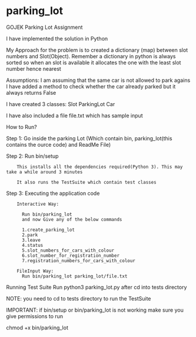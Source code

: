 # parking_lot
GOJEK Parking Lot Assignment

I have implemented the solution in Python

My Approach for the problem is to created a dictionary (map)
between slot numbers and Slot(Object). Remember a dictionary in python is always sorted so when an slot is available it allocates the one with the least slot number hence nearest

Assumptions:
I am assuming that the same car is not allowed to park agains
I have added a method to check whether the car already parked but it always returns False


I have created 3 classes:
Slot
ParkingLot
Car

I have also included a file file.txt which has sample input

How to Run?

Step 1: Go inside the parking Lot (Which contain bin, parking_lot(this contains the ource code) and ReadMe File)

Step 2: Run bin/setup

        This installs all the dependencies required(Python 3). This may take a while around 3 minutes

        It also runs the TestSuite which contain test classes

Step 3: Executing the application code

        Interactive Way:

          Run bin/parking_lot
          and now Give any of the below commands

          1.create_parking_lot
          2.park
          3.leave
          4.status
          5.slot_numbers_for_cars_with_colour
          6.slot_number_for_registration_number
          7.registration_numbers_for_cars_with_colour

        FileInput Way:
          Run bin/parking_lot parking_lot/file.txt

Running Test Suite
Run python3 parking_lot.py after cd into tests directory

NOTE: you need to cd to tests directory to run the TestSuite

IMPORTANT:
if bin/setup or bin/parking_lot is not working make sure you give permissions to run

chmod +x bin/parking_lot
